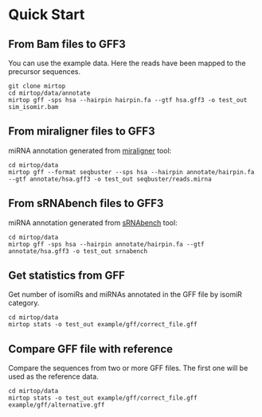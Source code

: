 # Quick Start

## From Bam files to GFF3

You can use the example data. Here the reads have been mapped to the precursor sequences.

```
git clone mirtop
cd mirtop/data/annotate
mirtop gff -sps hsa --hairpin hairpin.fa --gtf hsa.gff3 -o test_out sim_isomir.bam
```
## From miraligner files to GFF3

miRNA annotation generated from [miraligner](https://github.com/lpantano/seqbuster) tool:

```
cd mirtop/data
mirtop gff --format seqbuster --sps hsa --hairpin annotate/hairpin.fa --gtf annotate/hsa.gff3 -o test_out seqbuster/reads.mirna
```

## From sRNAbench files to GFF3


miRNA annotation generated from [sRNAbench](http://bioinfo2.ugr.es:8080/ceUGR/srnabench/) tool:

```
cd mirtop/data
mirtop gff -sps hsa --hairpin annotate/hairpin.fa --gtf annotate/hsa.gff3 -o test_out srnabench
```

## Get statistics from GFF

Get number of isomiRs and miRNAs annotated in the GFF file by isomiR category.

```
cd mirtop/data
mirtop stats -o test_out example/gff/correct_file.gff
```

## Compare GFF file with reference

Compare the sequences from two or more GFF files. The first one will be used as the reference data.

```
cd mirtop/data
mirtop stats -o test_out example/gff/correct_file.gff example/gff/alternative.gff
```


